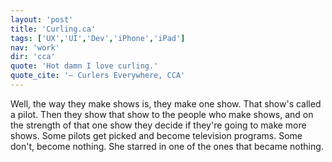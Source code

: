 ```yaml
---
layout: 'post'
title: 'Curling.ca'
tags: ['UX','UI','Dev','iPhone','iPad']
nav: 'work'
dir: 'cca'
quote: 'Hot damn I love curling.'
quote_cite: '— Curlers Everywhere, CCA'
---
```

Well, the way they make shows is, they make one show. That show's called a pilot. Then they show that show to the people who make shows, and on the strength of that one show they decide if they're going to make more shows. Some pilots get picked and become television programs. Some don't, become nothing. She starred in one of the ones that became nothing.